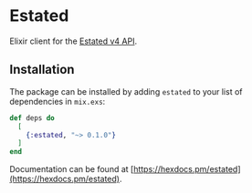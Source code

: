 # Estated

Elixir client for the [Estated v4 API](https://estated.com/developers/docs/v4).

## Installation

The package can be installed by adding `estated` to your list of dependencies in `mix.exs`:

```elixir
def deps do
  [
    {:estated, "~> 0.1.0"}
  ]
end
```

Documentation can be found at [https://hexdocs.pm/estated](https://hexdocs.pm/estated).
